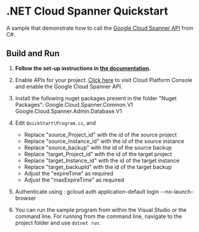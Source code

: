 # .NET Cloud Spanner Quickstart

A sample that demonstrate how to call the
[Google Cloud Spanner API](https://cloud.google.com/spanner/docs/) from C#.

## Build and Run

1.  **Follow the set-up instructions in [the documentation](https://cloud.google.com/dotnet/docs/setup).**

2.  Enable APIs for your project.
    [Click here](https://console.cloud.google.com/flows/enableapi?apiid=spanner.googleapis.com&showconfirmation=true)
    to visit Cloud Platform Console and enable the Google Cloud Spanner API.

3.  Install the following nuget packages present in the folder "Nuget Packages":
	 Google.Cloud.Spanner.Common.V1
	 Google.Cloud.Spanner.Admin.Database.V1

4.  Edit `QuickStart\Program.cs`, and  
	- Replace "source_Project_id" with the id of the source project 
	- Replace "source_Instance_id" with the id of the source instance
	- Replace "source_backup" with the id of the source backup
	- Replace "target_Project_id" with the id of the target project 
	- Replace "target_Instance_id" with the id of the target instance
	- Replace "target_backupId" with the id of the target backup
	- Adjust the "expireTime" as required
	- Adjust the "maxExpireTime" as required

5. Authenticate using : gcloud auth application-default login --no-launch-browser


6. You can run the sample program from within the Visual Studio or the command line. For running from the command line, navigate to the project folder and use `dotnet run`.
